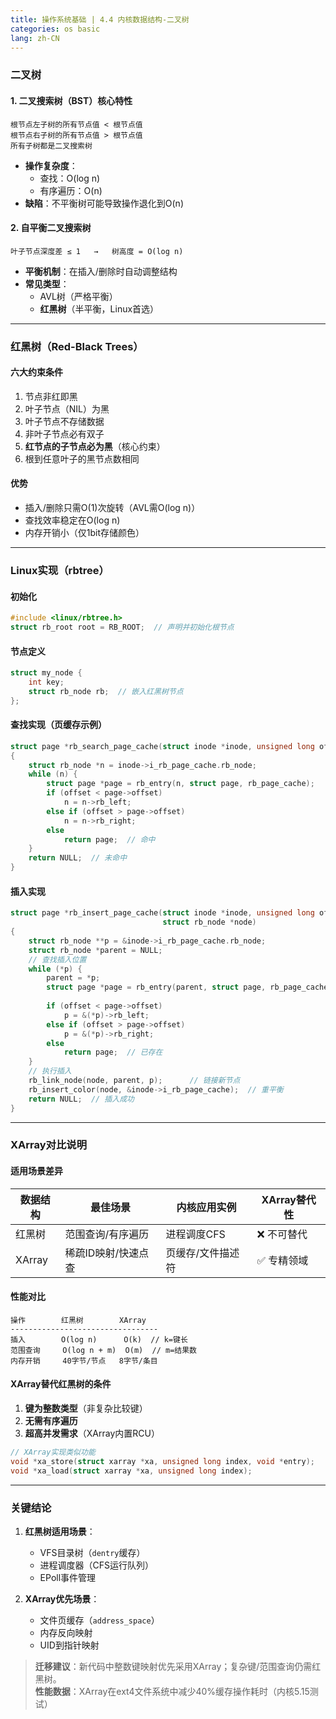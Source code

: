 ```yaml
---
title: 操作系统基础 | 4.4 内核数据结构-二叉树
categories: os basic
lang: zh-CN
---
```


### 二叉树

#### 1. 二叉搜索树（BST）核心特性
```plaintext
根节点左子树的所有节点值 < 根节点值
根节点右子树的所有节点值 > 根节点值
所有子树都是二叉搜索树
```
- **操作复杂度**：
  - 查找：O(log n)  
  - 有序遍历：O(n)
- **缺陷**：不平衡树可能导致操作退化到O(n)

#### 2. 自平衡二叉搜索树
```plaintext
叶子节点深度差 ≤ 1   →   树高度 = O(log n)
```
- **平衡机制**：在插入/删除时自动调整结构
- **常见类型**：
  - AVL树（严格平衡）
  - **红黑树**（半平衡，Linux首选）

---

### 红黑树（Red-Black Trees）
#### 六大约束条件
1. 节点非红即黑
2. 叶子节点（NIL）为黑
3. 叶子节点不存储数据
4. 非叶子节点必有双子
5. **红节点的子节点必为黑**（核心约束）
6. 根到任意叶子的黑节点数相同


#### 优势
- 插入/删除只需O(1)次旋转（AVL需O(log n)）
- 查找效率稳定在O(log n)
- 内存开销小（仅1bit存储颜色）

---

### Linux实现（rbtree）
#### 初始化
```c
#include <linux/rbtree.h>
struct rb_root root = RB_ROOT;  // 声明并初始化根节点
```

#### 节点定义
```c
struct my_node {
    int key;
    struct rb_node rb;  // 嵌入红黑树节点
};
```

#### 查找实现（页缓存示例）
```c
struct page *rb_search_page_cache(struct inode *inode, unsigned long offset)
{
    struct rb_node *n = inode->i_rb_page_cache.rb_node;
    while (n) {
        struct page *page = rb_entry(n, struct page, rb_page_cache);
        if (offset < page->offset)
            n = n->rb_left;
        else if (offset > page->offset)
            n = n->rb_right;
        else
            return page;  // 命中
    }
    return NULL;  // 未命中
}
```

#### 插入实现
```c
struct page *rb_insert_page_cache(struct inode *inode, unsigned long offset, 
                                  struct rb_node *node)
{
    struct rb_node **p = &inode->i_rb_page_cache.rb_node;
    struct rb_node *parent = NULL;
    // 查找插入位置
    while (*p) {
        parent = *p;
        struct page *page = rb_entry(parent, struct page, rb_page_cache);
        
        if (offset < page->offset)
            p = &(*p)->rb_left;
        else if (offset > page->offset)
            p = &(*p)->rb_right;
        else
            return page;  // 已存在
    }
    // 执行插入
    rb_link_node(node, parent, p);      // 链接新节点
    rb_insert_color(node, &inode->i_rb_page_cache);  // 重平衡
    return NULL;  // 插入成功
}
```

---

### XArray对比说明
#### 适用场景差异
| **数据结构** | **最佳场景**                  | **内核应用实例**       | **XArray替代性** |
|--------------|-----------------------------|----------------------|------------------|
| 红黑树       | 范围查询/有序遍历            | 进程调度CFS          | ❌ 不可替代       |
| XArray       | 稀疏ID映射/快速点查          | 页缓存/文件描述符    | ✅ 专精领域       |

#### 性能对比
```plaintext
操作        红黑树        XArray
---------------------------------
插入        O(log n)      O(k)  // k=键长
范围查询     O(log n + m)  O(m)  // m=结果数
内存开销     40字节/节点   8字节/条目
```

#### XArray替代红黑树的条件
1. **键为整数类型**（非复杂比较键）
2. **无需有序遍历**
3. **超高并发需求**（XArray内置RCU）
```c
// XArray实现类似功能
void *xa_store(struct xarray *xa, unsigned long index, void *entry);
void *xa_load(struct xarray *xa, unsigned long index);
```

---

### 关键结论
1. **红黑树适用场景**：
   - VFS目录树（`dentry`缓存）
   - 进程调度器（CFS运行队列）
   - EPoll事件管理
   
2. **XArray优先场景**：
   - 文件页缓存（`address_space`）
   - 内存反向映射
   - UID到指针映射

> **迁移建议**：新代码中整数键映射优先采用XArray；复杂键/范围查询仍需红黑树。  
> **性能数据**：XArray在ext4文件系统中减少40%缓存操作耗时（内核5.15测试）